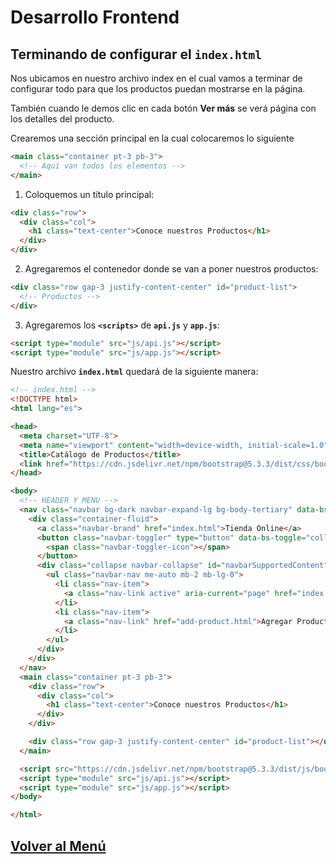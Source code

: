 # Desarrollo Frontend

## Terminando de configurar el `index.html`

Nos ubicamos en nuestro archivo index en el cual vamos a terminar de configurar todo para que los productos puedan mostrarse en la página. 

También cuando le demos clic en cada botón **Ver más** se verá página con los detalles del producto.

Crearemos una sección principal en la cual colocaremos lo siguiente

``` html
<main class="container pt-3 pb-3">
  <!-- Aquí van todos los elementos -->
</main>
```

1. Coloquemos un título principal:
``` html
<div class="row">
  <div class="col">
    <h1 class="text-center">Conoce nuestros Productos</h1>
  </div>
</div>
```

2. Agregaremos el contenedor donde se van a poner nuestros productos:

``` html
<div class="row gap-3 justify-content-center" id="product-list">
  <!-- Productos -->
</div>
```

3. Agregaremos los **`<scripts>`** de **`api.js`** y **`app.js`**:

``` html
<script type="module" src="js/api.js"></script>
<script type="module" src="js/app.js"></script>
```

Nuestro archivo **`index.html`** quedará de la siguiente manera:

``` html
<!-- index.html -->
<!DOCTYPE html>
<html lang="es">

<head>
  <meta charset="UTF-8">
  <meta name="viewport" content="width=device-width, initial-scale=1.0">
  <title>Catálogo de Productos</title>
  <link href="https://cdn.jsdelivr.net/npm/bootstrap@5.3.3/dist/css/bootstrap.min.css" rel="stylesheet" integrity="sha384-QWTKZyjpPEjISv5WaRU9OFeRpok6YctnYmDr5pNlyT2bRjXh0JMhjY6hW+ALEwIH" crossorigin="anonymous">
</head>

<body>
  <!-- HEADER Y MENU -->
  <nav class="navbar bg-dark navbar-expand-lg bg-body-tertiary" data-bs-theme="dark">
    <div class="container-fluid">
      <a class="navbar-brand" href="index.html">Tienda Online</a>
      <button class="navbar-toggler" type="button" data-bs-toggle="collapse" data-bs-target="#navbarSupportedContent" aria-controls="navbarSupportedContent" aria-expanded="false" aria-label="Toggle navigation">
        <span class="navbar-toggler-icon"></span>
      </button>
      <div class="collapse navbar-collapse" id="navbarSupportedContent">
        <ul class="navbar-nav me-auto mb-2 mb-lg-0">
          <li class="nav-item">
            <a class="nav-link active" aria-current="page" href="index.html">Catálogo</a>
          </li>
          <li class="nav-item">
            <a class="nav-link" href="add-product.html">Agregar Producto</a>
          </li>
        </ul>
      </div>
    </div>
  </nav>
  <main class="container pt-3 pb-3">
    <div class="row">
      <div class="col">
        <h1 class="text-center">Conoce nuestros Productos</h1>
      </div>
    </div>

    <div class="row gap-3 justify-content-center" id="product-list"></div>
  </main>

  <script src="https://cdn.jsdelivr.net/npm/bootstrap@5.3.3/dist/js/bootstrap.bundle.min.js" integrity="sha384-YvpcrYf0tY3lHB60NNkmXc5s9fDVZLESaAA55NDzOxhy9GkcIdslK1eN7N6jIeHz" crossorigin="anonymous"></script>
  <script type="module" src="js/api.js"></script>
  <script type="module" src="js/app.js"></script>
</body>

</html>
```

## [Volver al Menú](../../README.md)